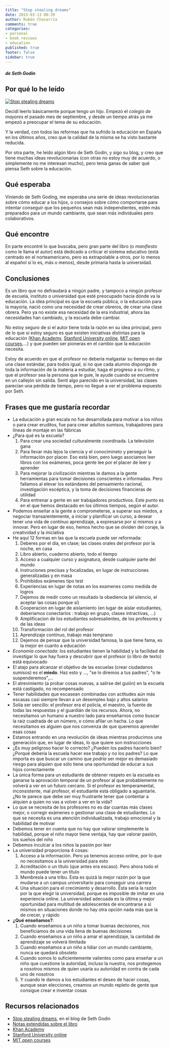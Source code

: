 ```yaml
---
title: "Stop stealing dreams"
date: 2015-03-13 00:39
author: Rubén Chavarría
comments: true
categories: 
- personal
- book reviews
- education
published: true
footer: false
sidebar: true
---
```


##### de Seth Godin

## Por qué lo he leído

[![Stop stealing dreams](http://s1.hubimg.com/u/11789820_f260.jpg)][1]

Decidí leerlo básicamente porque tengo un hijo. Empezó el *colegio de mayores*
el pasado mes de septiembre, y desde un tiempo atrás ya me empezó a preocupar
el tema de su educación.

Y la verdad, con todos las reformas que ha sufrido la educación en España en
los últimos años, creo que la calidad de la misma se ha visto bastante reducida.

Por otra parte, he leído algún libro de Seth Godin, y sigo su blog, y creo que
tiene muchas ideas revolucionarias (con otras no estoy muy de acuerdo, o 
simplemente no me interesan mucho), pero tenía ganas de saber qué piensa Seth
sobre la educación.

<!-- more -->

## Qué esperaba

Viniendo de Seth Goding, me esperaba una serie de ideas revolucionarias sobre
cómo educar a los hijos, o consejos sobre cómo comportarse para intentar conseguir
que los pequeños sean más independientes, estén más preparados para un mundo
cambiante, que sean más individuales pero colaborativos.

## Qué encontre

En parte encontré lo que buscaba, pero gran parte del libro (o *manifiesto* como
le llama el autor) está dedicado a criticar el sistema educativo (está centrado
en el norteamericano, pero es extrapolable a otros, por lo menos al
español sí lo es, más o menos), desde primaria hasta la universidad.

## Conclusiones

Es un libro que no defraudará a ningún padre, y tampoco a ningún profesor de 
escuela, instituto o universidad que esté preocupado hacia dónde va la educación.
La idea principal es que la escuela pública, o la educación para la mayoría,
nació como una necesidad de crear obreros, de crear una clase obrera. Pero
ya no existe esa necesidad de la era industrial, ahora las necesidades han
cambiado, y la escuela debe cambiar.

No estoy seguro de si el autor tiene toda la razón en su idea principal, pero
de lo que sí estoy seguro es que existen iniciativas distintas para la educación
([Khan Academy], [Stanford University online], [MIT open courses],...) y que pueden ser pioneras
en el cambio que la educación necesita.

Estoy de acuerdo en que el profesor no debería malgastar su tiempo en dar una
clase estándar, para todos igual, si no que cada alumno disponga de toda la
información de la materia a estudiar, haga el progreso a su ritmo, y que el
profesor sea la persona que le guie, le ayude cuando se encuentre en un callejón
sin salida. Sentí algo parecido en la universidad, las clases parecían una
pérdida de tiempo, pero no llegué a ver el problema expuesto por Seth.

## Frases que me gustaría recordar

- La educación a gran escala no fue desarrollada para motivar a los niños o para crear eruditos, fue para crear adultos sumisos, trabajadores para líneas de montaje en las fábricas
- ¿Para qué es la escuela?
    1. Para crear una sociedad culturalmente coordinada. La televisión gana
    2. Para llevar más lejos la ciencia y el conocimineto y perseguir la información por placer. Eso está bien, pero luego asociamos leer libros con los exámenes, poca gente lee por el placer de leer y aprender
    3. Para mejorar la civilización mientras le damos a la gente herramientas para tomar decisiones conscientes e informadas. Pero fallamos al elevar los estándares del pensamiento racional, investigación escéptica, y la toma de decisiones financieras de utilidad
    4. Para entrenar a gente en ser trabajadores productivos. Este punto es en el que hemos destacado en los últimos tiempos, según el autor.
- Podemos enseñar a la gente a comprometerse, a superar sus miedos, a negociar transarentemente, a iniciar y planificar un curso, a desear tener una vida de contínuo aprendizaje, a expresarse por sí mismos y a innovar. Pero en lugar de eso, hemos hecho que se olviden del coraje, la creatividad y la iniciativa
- He aquí 12 formas en las que la escuela puede ser reformada:
    1. Deberes por el día, en clase; las clases orales del profesor por la noche, en casa
    2. Libro abierto, cuaderno abierto, todo el tiempo
    3. Acceso a cualquier curso y asignatura, desde cualquier parte del mundo
    4. Instruciones precisas y focalizadas, en lugar de instrucciones generalizadas y en masa
    5. Prohibidos exámenes tipo test
    6. Experiencias en lugar de notas en los examenes como medida de logros
    7. Dejemos de medir como un resultado la obediencia (el silencio, el aceptar las cosas porque sí)
    8. Cooperacion en lugar de aislamiento (en lugar de aislar estudiantes, deberiamos conectarlos : trabajo en grupo, clases intractivas, ...)
    9. Amplificacion de los estudiantes sobresalientes, de los profesores y de las ideas
    10. Transformación del rol del profesor
    11. Aprendizaje contínuo, trabajo más temprano
    12. Dejemos de pensar que la universidad famosa, la que tiene fama, es la mejor en cuanto a educación
- *Economía conectada*: los estudiantes tienen la habilidad y la facilidad de investigar lo que hay fuera y descubrir que el profesor (o libro de texto) está equivocado
- El atajo para alcanzar el objetivo de las escuelas (crear ciudadanos sumisos) es el **miedo**. Haz esto y ..., "se lo diremos a tus padres", "o te suspenderemos",...
- El atrevimiento (a probar cosas nuevas, a salirse del guión) en la escuela está castigado, no recompensado
- Tener habilidades que escasean combinadas con actitudes aún más escasas casi siempre llevan a un desempleo bajo y altos salarios
- Solía ser sencillo: el profesor era el policía, el maestro, la fuente de todas las respuestas y el guardián de los recursos. Ahora, no necesitamos un humano a nuestro lado para enseñarnos como buscar la raiz cuadrada de un número, o cómo afilar un hacha. Lo que necesitamos es alguien que nos convenza de que queremos aprender esas cosas
- Estamos entrando en una revolución de ideas mientras producimos una generación que, en lugar de ideas, lo que quiere son instrucciones
- ¿Es muy peligroso hacer lo correcto? ¿Pueden los padres hacerlo bien? ¿Porqué debería la escuela hacer ese trabajo y no los padres? Lo que importa es que buscar un camino que *podría* ser mejor es demasiado riesgo para alquien que sólo tiene una oportunidad de educar a sus hijos correctamente
- La única forma para un estudiante de obtener respeto en la escuela es ganarse la aprovación temporal de un profesor al que probablemente no volverá a ver en un futuro cercano. Si el profesor es temperamental, inconsistente, mal profesor, el estudiante está obligado a aguantarle. ¿No te parece que debe ser muy frustrante tener que contentar a alquien a quien no vas a volver a ver en la vida?
- Lo que se necesita de los profesores no es dar cuantas más clases mejor, o corregir exámenes o gestionar una clase de estudiantes. Lo que se necesita es una atención individualizada, trabajo emocional y la habilidad de motivar
- Debemos tener en cuenta que no hay que valorar simplemente la habilidad, porque el niño mayor tiene ventaja, hay que valorar pasión, los sueños del niño
- Debemos inculcar a los niños la pasión por leer
- La universidad proporciona 4 cosas:
    1. Acceso a la información. Pero ya tenemos acceso online, por lo que no necesitamos a la universidad para esto
    2. Acreditación o un título (que antes era escaso). Pero ahora todo el mundo puede tener un título
    3. Membresía a una tribu. Esta es quizá la mejor razón por la que mudarse a un campus universitario para conseguir una carrera
    4. Una situación para el crecimiento y desarrollo. Ésta sería la razón por la que elegir la universidad, porque es imposible de imitar en una experiencia online. La universidad adecuada es la última y mejor oportunidad para multitud de adolescentes de encontrarse a sí mismos en situaciones donde no hay otra opción nada más que la de crecer, y rápido
- **¿Qué enseñamos?**:
    1. Cuando enseñamos a un niño a tomar buenas decisiones, nos beneficiamos de una vida llena de buenas decisiones
    2. Cuando enseñamos a un niño a amar el aprendizaje, la cantidad de aprendizaje se volverá ilimitada
    3. Cuando enseñamos a un niño a lidiar con un mundo cambiante, nunca se quedará obsoleto
    4. Cuando somos lo suficientemente valientes como para enseñar a un niño que cuestione la autoridad, incluso la nuestra, nos protegemos a nosotros mismos de quien usaría su autoridad en contra de cada uno de nosotros
    5. Y cuando le damos a los estudiantes el deseo de hacer cosas, aunque sean elecciones, creamos un mundo repleto de gente que consigue crear e inventar cosas

## Recursos relacionados

- [Stop stealing dreams][1], en el blog de Seth Godin
- [Notas extendidas sobre el libro]
- [Khan Academy]
- [Stanford University online]
- [MIT open courses]

[1]: https://seths.blog/2014/09/the-shameful-fraud-of-sorting-for-youth-meritocracy/
[Notas extendidas sobre el libro]: https://github.com/rchavarria/blog-post-incubator/blob/master/published-book-notes/stop-stealing-dreams-by-seth-godin.md
[Khan Academy]: https://www.khanacademy.org
[Stanford University online]: http://online.stanford.edu
[MIT open courses]: http://ocw.mit.edu/index.htm

